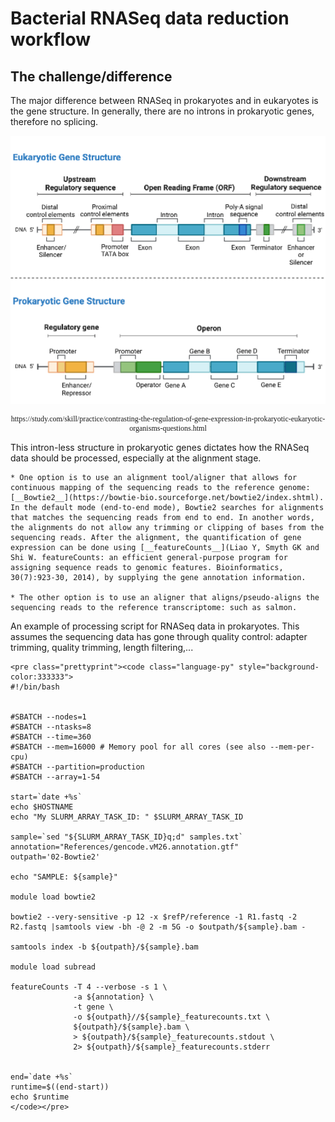 # Bacterial RNASeq data reduction workflow

## The challenge/difference

The major difference between RNASeq in prokaryotes and in eukaryotes is the gene structure. In generally, there are no introns in prokaryotic genes, therefore no splicing.


<p align = "center">
<img src="https://raw.githubusercontent.com/ucdavis-bioinformatics-training/2025-June-RNA-Seq-Analysis/master/data_reduction/alignment_mm_figures/bacterialrnaseq_figures1.png" alt="prokaryotic gene structure" width="700px"/>
</p>

<p align = "center" style="font-family:Times;font-size:12px;">
https://study.com/skill/practice/contrasting-the-regulation-of-gene-expression-in-prokaryotic-eukaryotic-organisms-questions.html
</p>

This intron-less structure in prokaryotic genes dictates how the RNASeq data should be processed, especially at the alignment stage.

    * One option is to use an alignment tool/aligner that allows for continuous mapping of the sequencing reads to the reference genome: [__Bowtie2__](https://bowtie-bio.sourceforge.net/bowtie2/index.shtml). In the default mode (end-to-end mode), Bowtie2 searches for alignments that matches the sequencing reads from end to end. In another words, the alignments do not allow any trimming or clipping of bases from the sequencing reads. After the alignment, the quantification of gene expression can be done using [__featureCounts__](Liao Y, Smyth GK and Shi W. featureCounts: an efficient general-purpose program for assigning sequence reads to genomic features. Bioinformatics, 30(7):923-30, 2014), by supplying the gene annotation information.

    * The other option is to use an aligner that aligns/pseudo-aligns the sequencing reads to the reference transcriptome: such as salmon.


An example of processing script for RNASeq data in prokaryotes. This assumes the sequencing data has gone through quality control: adapter trimming, quality trimming, length filtering,...

    <pre class="prettyprint"><code class="language-py" style="background-color:333333">
    #!/bin/bash


    #SBATCH --nodes=1
    #SBATCH --ntasks=8
    #SBATCH --time=360
    #SBATCH --mem=16000 # Memory pool for all cores (see also --mem-per-cpu)
    #SBATCH --partition=production
    #SBATCH --array=1-54
    
    start=`date +%s`
    echo $HOSTNAME
    echo "My SLURM_ARRAY_TASK_ID: " $SLURM_ARRAY_TASK_ID
    
    sample=`sed "${SLURM_ARRAY_TASK_ID}q;d" samples.txt`
    annotation="References/gencode.vM26.annotation.gtf"
    outpath='02-Bowtie2'
    
    echo "SAMPLE: ${sample}"
    
    module load bowtie2

    bowtie2 --very-sensitive -p 12 -x $refP/reference -1 R1.fastq -2 R2.fastq |samtools view -bh -@ 2 -m 5G -o $outpath/${sample}.bam -
    
    samtools index -b ${outpath}/${sample}.bam
    
    module load subread
    
    featureCounts -T 4 --verbose -s 1 \
                  -a ${annotation} \
                  -t gene \
                  -o ${outpath}//${sample}_featurecounts.txt \
                  ${outpath}/${sample}.bam \
                  > ${outpath}/${sample}_featurecounts.stdout \
                  2> ${outpath}/${sample}_featurecounts.stderr
    
    
    end=`date +%s`
    runtime=$((end-start))
    echo $runtime
    </code></pre>

